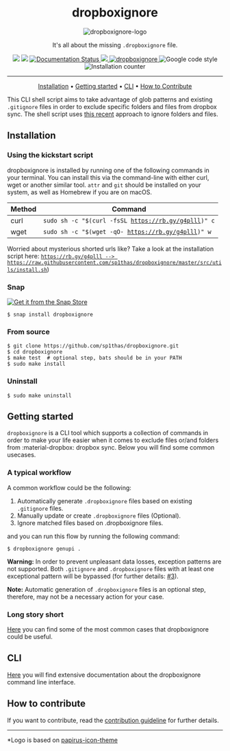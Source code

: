 <div align="center">
    <h1>dropboxignore</h1>
    <img src="https://raw.githubusercontent.com/sp1thas/dropboxignore/master/docs/static/icons/128.png" alt="dropboxignore-logo">
    <p>It's all about the missing <code>.dropboxignore</code> file.</p>
    <img src="https://github.com/sp1thas/dropboxignore/workflows/Testing/badge.svg">
    <img src="https://github.com/sp1thas/dropboxignore/workflows/Shellcheck/badge.svg">
    <a href='https://dropboxignore.simakis.me/en/latest/?utm=gh'>
        <img src='https://github.com/sp1thas/dropboxignore/actions/workflows/docs-deployment.yml/badge.svg' alt='Documentation Status' />
    </a>
    <a href="https://codecov.io/gh/sp1thas/dropboxignore">
    <img src="https://codecov.io/gh/sp1thas/dropboxignore/branch/master/graph/badge.svg?token=LBVA80F2DV"/>
    </a>
    <a href="https://snapcraft.io/dropboxignore">
        <img alt="dropboxignore" src="https://snapcraft.io/dropboxignore/badge.svg" />
    </a>
    <img src="https://img.shields.io/badge/code%20style-google-%234285F4" alt="Google code style">
    <img src="https://img.shields.io/endpoint?url=https%3A%2F%2Fraw.githubusercontent.com%2Fwiki%2Fsp1thas%2Fdropboxignore%2Flatest%2Dstats.json" alt="Installation counter">

<hr>

[Installation](#installation) •
[Getting started](#getting-started) •
[CLI](#cli) • 
[How to Contribute](#how-to-contribute)

</div>


This CLI shell script aims to take advantage of glob patterns and existing `.gitignore` files in order to exclude specific 
folders and files from dropbox sync. The shell script uses 
[this recent](https://help.dropbox.com/files-folders/restore-delete/ignored-files) approach to ignore folders and files.

## Installation

### Using the kickstart script

dropboxignore is installed by running one of the following commands in your terminal. You can install this via the command-line with either curl, wget or another similar tool. `attr` and `git` should be installed on your system, as well as Homebrew if you are on macOS.

| Method | Command                                                        |
|--------|----------------------------------------------------------------|
| curl   | <code>sudo sh -c "$(curl -fsSL https://rb.gy/g4plll)" c</code> |
| wget   | <code>sudo sh -c "$(wget -qO- https://rb.gy/g4plll)" w</code>  |

Worried about mysterious shorted urls like? Take a look at the installation script here: [`https://rb.gy/g4plll --> https://raw.githubusercontent.com/sp1thas/dropboxignore/master/src/utils/install.sh`](https://raw.githubusercontent.com/sp1thas/dropboxignore/master/utils/install.sh))
### Snap

[![Get it from the Snap Store](https://snapcraft.io/static/images/badges/en/snap-store-white.svg)](https://snapcraft.io/dropboxignore)

```shell
$ snap install dropboxignore
```

### From source
```shell
$ git clone https://github.com/sp1thas/dropboxignore.git
$ cd dropboxignore
$ make test  # optional step, bats should be in your PATH
$ sudo make install
```

### Uninstall
```shell
$ sudo make uninstall
```

## Getting started

`dropboxignore` is a CLI tool which supports a collection of commands in order to make your life easier when it comes 
to exclude files or/and folders from :material-dropbox: dropbox sync. Below you will find some common usecases.

### A typical workflow

A common workflow could be the following:

 1. Automatically generate `.dropboxignore` files based on existing `.gitignore` files.
 2. Manually update or create `.dropboxignore` files (Optional).
 3. Ignore matched files based on .dropboxignore files.

and you can run this flow by running the following command:

```shell
$ dropboxignore genupi .
```

**Warning:** In order to prevent unpleasant data losses, exception patterns are not supported. Both `.gitignore` and 
`.dropboxignore` files with at least one exceptional pattern will be bypassed (for further details: 
[#3](https://github.com/sp1thas/dropboxignore/issues/3)).

**Note:** Automatic generation of `.dropboxignore` files is an optional step, therefore, may not be a necessary action 
for your case.

### Long story short

[Here](https://dropboxignore.simakis.me/en/latest/getting-started/#long-story-short) you can find some of the most common cases 
that dropboxignore could be useful.

## CLI

[Here](https://dropboxignore.simakis.me/en/latest/cli/?utm=gh) you will find extensive documentation about the dropboxignore command line 
interface.

## How to contribute

If you want to contribute, read the [contribution guideline](https://dropboxignore.simakis.me/en/latest/contributing/?utm=gh) for 
further details.

---

*Logo is based on [papirus-icon-theme](https://github.com/PapirusDevelopmentTeam/papirus-icon-theme)
